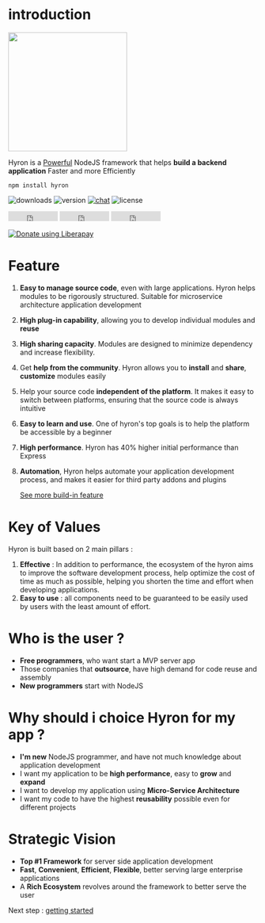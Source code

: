 # introduction


<img src='https://i.imgur.com/mAjPWAu.png' width=240/>

Hyron is a [Powerful](benchmark.md) NodeJS framework that helps **build a backend application** Faster and more Efficiently

```
npm install hyron
```


![downloads](https://img.shields.io/npm/dw/hyron.svg?style=flat-square)
![version](https://img.shields.io/npm/v/hyron.svg?style=flat-square)
[![chat](https://img.shields.io/gitter/room/hyron-group/community.svg?style=flat-square)](https://gitter.im/hyron-group/community)
![license](https://img.shields.io/npm/l/hyron.svg?style=flat-square)



<p>

<iframe src="https://ghbtns.com/github-btn.html?user=hyron-group&repo=hyron&type=star&count=true" frameborder="0" scrolling="0" width="100px" height="20px"></iframe>

<iframe src="https://ghbtns.com/github-btn.html?user=hyron-group&repo=hyron&type=watch&count=true&v=2" frameborder="0" scrolling="0" width="100px" height="20px"></iframe>

<iframe src="https://ghbtns.com/github-btn.html?user=hyron-group&repo=hyron&type=fork&count=true" frameborder="0" scrolling="0" width="100px" height="20px"></iframe>

</p>


<script src="https://liberapay.com/thangdjw/widgets/button.js"></script>
<noscript><a href="https://liberapay.com/thangdjw/donate"><img alt="Donate using Liberapay" src="https://liberapay.com/assets/widgets/donate.svg"></a></noscript>


# Feature

1. **Easy to manage source code**, even with large applications. Hyron helps modules to be rigorously structured. Suitable for microservice architecture application development
2. **High plug-in capability**, allowing you to develop individual modules and **reuse**
3. **High sharing capacity**. Modules are designed to minimize dependency and increase flexibility.
4. Get **help from the community**. Hyron allows you to **install** and **share**, **customize** modules easily
5. Help your source code **independent of the platform**. It makes it easy to switch between platforms, ensuring that the source code is always intuitive
6. **Easy to learn and use**. One of hyron's top goals is to help the platform be accessible by a beginner
7. **High performance**. Hyron has 40% higher initial performance than Express
8. **Automation**, Hyron helps automate your application development process, and makes it easier for third party addons and plugins

    [See more build-in feature](./buildin-features/README.md)

# Key of Values

Hyron is built based on 2 main pillars :

1. **Effective** : In addition to performance, the ecosystem of the hyron aims to improve the software development process, help optimize the cost of time as much as possible, helping you shorten the time and effort when developing applications.
2. **Easy to use** : all components need to be guaranteed to be easily used by users with the least amount of effort.


# Who is the user ?

-   **Free programmers**, who want start a MVP server app
-   Those companies that **outsource**, have high demand for code reuse and assembly
-   **New programmers** start with NodeJS

# Why should i choice Hyron for my app ?

-   **I'm new** NodeJS programmer, and have not much knowledge about application development
-   I want my application to be **high performance**, easy to **grow** and **expand**
-   I want to develop my application using **Micro-Service Architecture**
-   I want my code to have the highest **reusability** possible even for different projects

# Strategic Vision

-   **Top \#1 Framework** for server side application development
-   **Fast**, **Convenient**, **Efficient**, **Flexible**, better serving large enterprise applications
-   A **Rich Ecosystem** revolves around the framework to better serve the user

Next step : [getting started](geting-started.md)
